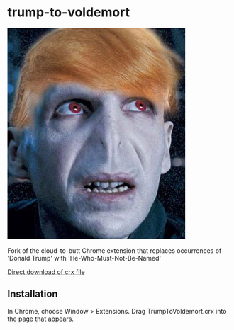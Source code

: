 trump-to-voldemort
=============

![](logo.png)

Fork of the cloud-to-butt Chrome extension that replaces occurrences of 'Donald Trump' with 'He-Who-Must-Not-Be-Named'

[Direct download of crx file](https://github.com/NyckJohnson/trump-to-voldemort-chrome/blob/master/CloudToButt.crx?raw=true)


Installation
------------

In Chrome, choose Window > Extensions.  Drag TrumpToVoldemort.crx into the page that appears.
